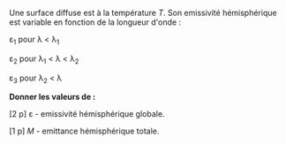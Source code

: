 Une surface diffuse est à la température <i>T</i>. Son emissivité
hémisphérique est variable en fonction de la longueur d'onde :

&epsilon;<sub>1</sub> pour &lambda; < &lambda;<sub>1</sub>

&epsilon;<sub>2</sub> pour &lambda;<sub>1</sub> < &lambda; < &lambda;<sub>2</sub> 

&epsilon;<sub>3</sub> pour &lambda;<sub>2</sub> < &lambda;

**Donner les valeurs de :**

[2 p] &epsilon; - emissivité hémisphérique globale.

[1 p] <i>M</i> - emittance hémisphérique totale.
